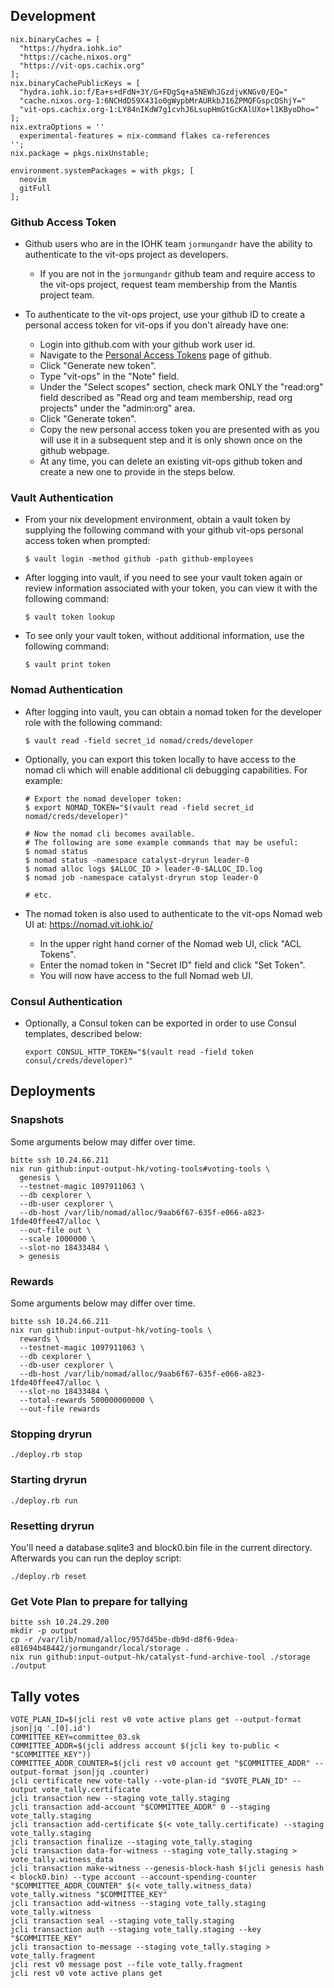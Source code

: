 ## Development

    nix.binaryCaches = [
      "https://hydra.iohk.io"
      "https://cache.nixos.org"
      "https://vit-ops.cachix.org"
    ];
    nix.binaryCachePublicKeys = [
      "hydra.iohk.io:f/Ea+s+dFdN+3Y/G+FDgSq+a5NEWhJGzdjvKNGv0/EQ="
      "cache.nixos.org-1:6NCHdD59X431o0gWypbMrAURkbJ16ZPMQFGspcDShjY="
      "vit-ops.cachix.org-1:LY84nIKdW7g1cvhJ6LsupHmGtGcKAlUXo+l1KByoDho="
    ];
    nix.extraOptions = ''
      experimental-features = nix-command flakes ca-references
    '';
    nix.package = pkgs.nixUnstable;

    environment.systemPackages = with pkgs; [
      neovim
      gitFull
    ];


### Github Access Token

* Github users who are in the IOHK team `jormungandr` have the ability to authenticate to the vit-ops project as developers.
  * If you are not in the `jormungandr` github team and require access to the vit-ops project, request team membership from the Mantis project team.

* To authenticate to the vit-ops project, use your github ID to create a personal access token for vit-ops if you don't already have one:
  * Login into github.com with your github work user id.
  * Navigate to the [Personal Access Tokens](https://github.com/settings/tokens) page of github.
  * Click "Generate new token".
  * Type "vit-ops" in the "Note" field.
  * Under the "Select scopes" section, check mark ONLY the "read:org" field described as "Read org and team membership, read org projects" under the "admin:org" area.
  * Click "Generate token".
  * Copy the new personal access token you are presented with as you will use it in a subsequent step and it is only shown once on the github webpage.
  * At any time, you can delete an existing vit-ops github token and create a new one to provide in the steps below.


### Vault Authentication

* From your nix development environment, obtain a vault token by supplying the following command with your github vit-ops personal access token when prompted:
    ```
    $ vault login -method github -path github-employees
    ```

* After logging into vault, if you need to see your vault token again or review information associated with your token, you can view it with the following command:
    ```
    $ vault token lookup
    ```

* To see only your vault token, without additional information, use the following command:
    ```
    $ vault print token
    ```


### Nomad Authentication

* After logging into vault, you can obtain a nomad token for the developer role with the following command:
    ```
    $ vault read -field secret_id nomad/creds/developer
    ```

* Optionally, you can export this token locally to have access to the nomad cli which will enable additional cli debugging capabilities.  For example:
    ```
    # Export the nomad developer token:
    $ export NOMAD_TOKEN="$(vault read -field secret_id nomad/creds/developer)"

    # Now the nomad cli becomes available.
    # The following are some example commands that may be useful:
    $ nomad status
    $ nomad status -namespace catalyst-dryrun leader-0
    $ nomad alloc logs $ALLOC_ID > leader-0-$ALLOC_ID.log
    $ nomad job -namespace catalyst-dryrun stop leader-0

    # etc.
    ```

* The nomad token is also used to authenticate to the vit-ops Nomad web UI at: https://nomad.vit.iohk.io/
  * In the upper right hand corner of the Nomad web UI, click "ACL Tokens".
  * Enter the nomad token in "Secret ID" field and click "Set Token".
  * You will now have access to the full Nomad web UI.


### Consul Authentication

* Optionally, a Consul token can be exported in order to use Consul templates, described below:
    ```
    export CONSUL_HTTP_TOKEN="$(vault read -field token consul/creds/developer)"
    ```

## Deployments

### Snapshots

Some arguments below may differ over time.

    bitte ssh 10.24.66.211
    nix run github:input-output-hk/voting-tools#voting-tools \
      genesis \
      --testnet-magic 1097911063 \
      --db cexplorer \
      --db-user cexplorer \
      --db-host /var/lib/nomad/alloc/9aab6f67-635f-e066-a823-1fde40ffee47/alloc \
      --out-file out \
      --scale 1000000 \
      --slot-no 18433484 \
      > genesis

### Rewards

Some arguments below may differ over time.

    bitte ssh 10.24.66.211
    nix run github:input-output-hk/voting-tools \
      rewards \
      --testnet-magic 1097911063 \
      --db cexplorer \
      --db-user cexplorer \
      --db-host /var/lib/nomad/alloc/9aab6f67-635f-e066-a823-1fde40ffee47/alloc \
      --slot-no 18433484 \
      --total-rewards 500000000000 \
      --out-file rewards

### Stopping dryrun

    ./deploy.rb stop

### Starting dryrun

    ./deploy.rb run

### Resetting dryrun

You'll need a database.sqlite3 and block0.bin file in the current directory.
Afterwards you can run the deploy script:

    ./deploy.rb reset

### Get Vote Plan to prepare for tallying

    bitte ssh 10.24.29.200
    mkdir -p output
    cp -r /var/lib/nomad/alloc/957d45be-db9d-d8f6-9dea-e81694b48442/jormungandr/local/storage .
    nix run github:input-output-hk/catalyst-fund-archive-tool ./storage ./output

## Tally votes

    VOTE_PLAN_ID=$(jcli rest v0 vote active plans get --output-format json|jq '.[0].id')
    COMMITTEE_KEY=committee_03.sk
    COMMITTEE_ADDR=$(jcli address account $(jcli key to-public < "$COMMITTEE_KEY"))
    COMMITTEE_ADDR_COUNTER=$(jcli rest v0 account get "$COMMITTEE_ADDR" --output-format json|jq .counter)
    jcli certificate new vote-tally --vote-plan-id "$VOTE_PLAN_ID" --output vote_tally.certificate
    jcli transaction new --staging vote_tally.staging
    jcli transaction add-account "$COMMITTEE_ADDR" 0 --staging vote_tally.staging
    jcli transaction add-certificate $(< vote_tally.certificate) --staging vote_tally.staging
    jcli transaction finalize --staging vote_tally.staging
    jcli transaction data-for-witness --staging vote_tally.staging > vote_tally.witness_data
    jcli transaction make-witness --genesis-block-hash $(jcli genesis hash < block0.bin) --type account --account-spending-counter "$COMMITTEE_ADDR_COUNTER" $(< vote_tally.witness_data) vote_tally.witness "$COMMITTEE_KEY"
    jcli transaction add-witness --staging vote_tally.staging vote_tally.witness
    jcli transaction seal --staging vote_tally.staging
    jcli transaction auth --staging vote_tally.staging --key "$COMMITTEE_KEY"
    jcli transaction to-message --staging vote_tally.staging > vote_tally.fragment
    jcli rest v0 message post --file vote_tally.fragment
    jcli rest v0 vote active plans get
